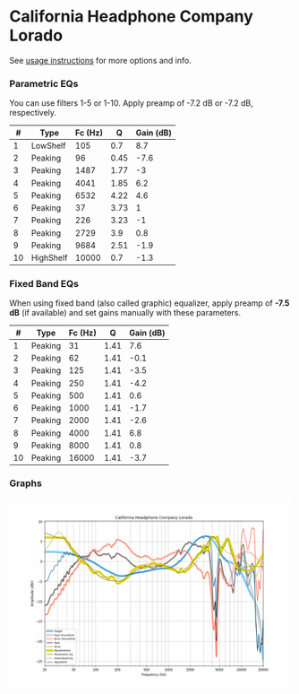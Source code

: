 # California Headphone Company Lorado
See [usage instructions](https://github.com/jaakkopasanen/AutoEq#usage) for more options and info.

### Parametric EQs
You can use filters 1-5 or 1-10. Apply preamp of -7.2 dB or -7.2 dB, respectively.

|   # | Type      |   Fc (Hz) |    Q |   Gain (dB) |
|-----|-----------|-----------|------|-------------|
|   1 | LowShelf  |       105 | 0.7  |         8.7 |
|   2 | Peaking   |        96 | 0.45 |        -7.6 |
|   3 | Peaking   |      1487 | 1.77 |        -3   |
|   4 | Peaking   |      4041 | 1.85 |         6.2 |
|   5 | Peaking   |      6532 | 4.22 |         4.6 |
|   6 | Peaking   |        37 | 3.73 |         1   |
|   7 | Peaking   |       226 | 3.23 |        -1   |
|   8 | Peaking   |      2729 | 3.9  |         0.8 |
|   9 | Peaking   |      9684 | 2.51 |        -1.9 |
|  10 | HighShelf |     10000 | 0.7  |        -1.3 |

### Fixed Band EQs
When using fixed band (also called graphic) equalizer, apply preamp of **-7.5 dB** (if available) and set gains manually with these parameters.

|   # | Type    |   Fc (Hz) |    Q |   Gain (dB) |
|-----|---------|-----------|------|-------------|
|   1 | Peaking |        31 | 1.41 |         7.6 |
|   2 | Peaking |        62 | 1.41 |        -0.1 |
|   3 | Peaking |       125 | 1.41 |        -3.5 |
|   4 | Peaking |       250 | 1.41 |        -4.2 |
|   5 | Peaking |       500 | 1.41 |         0.6 |
|   6 | Peaking |      1000 | 1.41 |        -1.7 |
|   7 | Peaking |      2000 | 1.41 |        -2.6 |
|   8 | Peaking |      4000 | 1.41 |         6.8 |
|   9 | Peaking |      8000 | 1.41 |         0.8 |
|  10 | Peaking |     16000 | 1.41 |        -3.7 |

### Graphs
![](./California%20Headphone%20Company%20Lorado.png)

